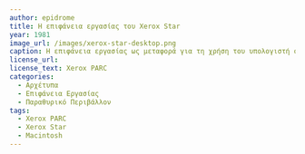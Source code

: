 ```yaml
---
author: epidrome
title: Η επιφάνεια εργασίας του Xerox Star
year: 1981
image_url: /images/xerox-star-desktop.png
caption: Η επιφάνεια εργασίας ως μεταφορά για τη χρήση του υπολογιστή σε γραφικό περιβάλλον ανταποκρίνεται κυρίως στις ανάγκες που είχαν οι πελάτες και χρήστες των πρώτων επιτραπέζιων υπολογιστών, οι οποίοι ήθελαν ένα εργαλείο που να διευκολύνει τις εργασίες σε εκδοτικούς οργανισμούς.
license_url:
license_text: Xerox PARC
categories:
  - Αρχέτυπα
  - Επιφάνεια Εργασίας
  - Παραθυρικό Περιβάλλον
tags:
  - Xerox PARC
  - Xerox Star
  - Macintosh
---
```

